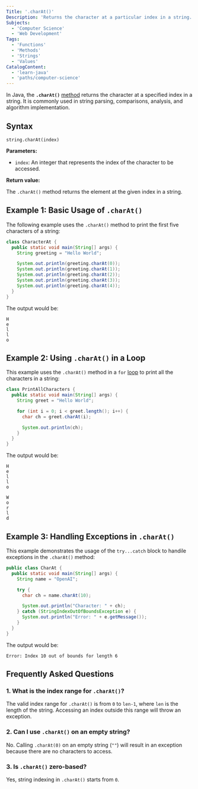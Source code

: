 ```yaml
---
Title: '.charAt()'
Description: 'Returns the character at a particular index in a string.'
Subjects:
  - 'Computer Science'
  - 'Web Development'
Tags:
  - 'Functions'
  - 'Methods'
  - 'Strings'
  - 'Values'
CatalogContent:
  - 'learn-java'
  - 'paths/computer-science'
---
```


In Java, the **`.charAt()`** [method](https://www.codecademy.com/resources/docs/java/methods) returns the character at a specified index in a string. It is commonly used in string parsing, comparisons, analysis, and algorithm implementation.

## Syntax

```pseudo
string.charAt(index)
```

**Parameters:**

- `index`: An integer that represents the index of the character to be accessed.

**Return value:**

The `.charAt()` method returns the element at the given index in a string.

## Example 1: Basic Usage of `.charAt()`

The following example uses the `.charAt()` method to print the first five characters of a string:

```java
class CharacterAt {
  public static void main(String[] args) {
    String greeting = "Hello World";

    System.out.println(greeting.charAt(0));
    System.out.println(greeting.charAt(1));
    System.out.println(greeting.charAt(2));
    System.out.println(greeting.charAt(3));
    System.out.println(greeting.charAt(4));
  }
}
```

The output would be:

```shell
H
e
l
l
o
```

## Example 2: Using `.charAt()` in a Loop

This example uses the `.charAt()` method in a `for` [loop](https://www.codecademy.com/resources/docs/java/loops) to print all the characters in a string:

```java
class PrintAllCharacters {
  public static void main(String[] args) {
    String greet = "Hello World";

    for (int i = 0; i < greet.length(); i++) {
      char ch = greet.charAt(i);

      System.out.println(ch);
    }
  }
}
```

The output would be:

```shell
H
e
l
l
o

W
o
r
l
d
```

## Example 3: Handling Exceptions in `.charAt()`

This example demonstrates the usage of the `try...catch` block to handile exceptions in the `.charAt()` method:

```java
public class CharAt {
  public static void main(String[] args) {
    String name = "OpenAI";

    try {
      char ch = name.charAt(10);

      System.out.println("Character: " + ch);
    } catch (StringIndexOutOfBoundsException e) {
      System.out.println("Error: " + e.getMessage());
    }
  }
}
```

The output would be:

```shell
Error: Index 10 out of bounds for length 6
```

## Frequently Asked Questions

### 1. What is the index range for `.charAt()`?

The valid index range for `.charAt()` is from `0` to `len-1`, where `len` is the length of the string. Accessing an index outside this range will throw an exception.

### 2. Can I use `.charAt()` on an empty string?

No. Calling `.charAt(0)` on an empty string (`""`) will result in an exception because there are no characters to access.

### 3. Is `.charAt()` zero-based?

Yes, string indexing in `.charAt()` starts from `0`.
